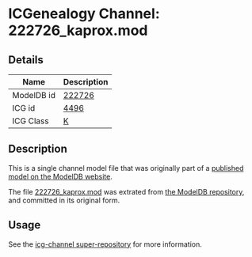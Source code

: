# ICGenealogy Channel: 222726\_kaprox.mod

## Details

Name | Description
---- | -----------
ModelDB id | [222726](http://senselab.med.yale.edu/ModelDB/ShowModel.cshtml?model=222726)
ICG id | [4496](http://icg.neurotheory.ox.ac.uk/channels/1/4496)
ICG Class | [K](http://icg.neurotheory.ox.ac.uk/channels/1)

## Description

This is a single channel model file that was originally part of a [published model on the ModelDB website](http://senselab.med.yale.edu/mModelDB/ShowModel.cshtml?model=222726).

The file [222726\_kaprox.mod](222726_kaprox.mod) was extrated from [the ModelDB repository](http://senselab.med.yale.edu/ModelDB/ShowModel.cshtml?model=222726), and committed in its original form.

## Usage

See the [icg-channel super-repository](https://github.com/icgenealogy/icg-channels) for more information.